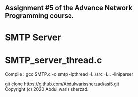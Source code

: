 ## Assignment #5 of the Advance Network Programming course.
# SMTP Server 

# SMTP_server_thread.c                                                  
                                                                       
 Compile : gcc SMTP.c -o smtp -lpthread -I../src -L.. -liniparser      
                                                                       
 git clone https://github.com/Abdulwarissherzad/asi5.git               
 Copyright (c) 2020 Abdul waris sherzad.                               
